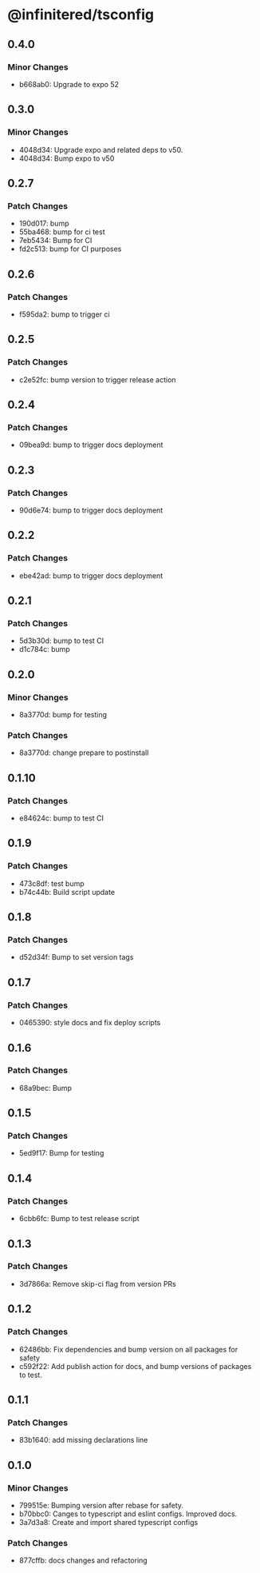 # @infinitered/tsconfig

## 0.4.0

### Minor Changes

- b668ab0: Upgrade to expo 52

## 0.3.0

### Minor Changes

- 4048d34: Upgrade expo and related deps to v50.
- 4048d34: Bump expo to v50

## 0.2.7

### Patch Changes

- 190d017: bump
- 55ba468: bump for ci test
- 7eb5434: Bump for CI
- fd2c513: bump for CI purposes

## 0.2.6

### Patch Changes

- f595da2: bump to trigger ci

## 0.2.5

### Patch Changes

- c2e52fc: bump version to trigger release action

## 0.2.4

### Patch Changes

- 09bea9d: bump to trigger docs deployment

## 0.2.3

### Patch Changes

- 90d6e74: bump to trigger docs deployment

## 0.2.2

### Patch Changes

- ebe42ad: bump to trigger docs deployment

## 0.2.1

### Patch Changes

- 5d3b30d: bump to test CI
- d1c784c: bump

## 0.2.0

### Minor Changes

- 8a3770d: bump for testing

### Patch Changes

- 8a3770d: change prepare to postinstall

## 0.1.10

### Patch Changes

- e84624c: bump to test CI

## 0.1.9

### Patch Changes

- 473c8df: test bump
- b74c44b: Build script update

## 0.1.8

### Patch Changes

- d52d34f: Bump to set version tags

## 0.1.7

### Patch Changes

- 0465390: style docs and fix deploy scripts

## 0.1.6

### Patch Changes

- 68a9bec: Bump

## 0.1.5

### Patch Changes

- 5ed9f17: Bump for testing

## 0.1.4

### Patch Changes

- 6cbb6fc: Bump to test release script

## 0.1.3

### Patch Changes

- 3d7866a: Remove skip-ci flag from version PRs

## 0.1.2

### Patch Changes

- 62486bb: Fix dependencies and bump version on all packages for safety
- c592f22: Add publish action for docs, and bump versions of packages to test.

## 0.1.1

### Patch Changes

- 83b1640: add missing declarations line

## 0.1.0

### Minor Changes

- 799515e: Bumping version after rebase for safety.
- b70bbc0: Canges to typescript and eslint configs. Improved docs.
- 3a7d3a8: Create and import shared typescript configs

### Patch Changes

- 877cffb: docs changes and refactoring

